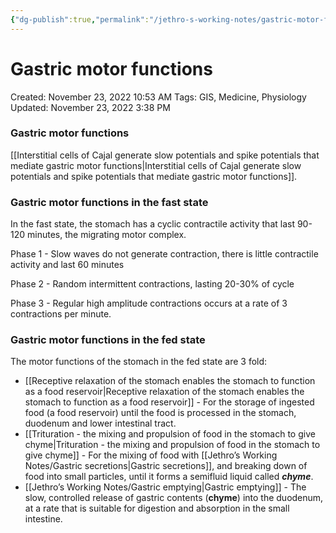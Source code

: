 ```yaml
---
{"dg-publish":true,"permalink":"/jethro-s-working-notes/gastric-motor-functions/","dgPassFrontmatter":true}
---
```



# Gastric motor functions

Created: November 23, 2022 10:53 AM
Tags: GIS, Medicine, Physiology
Updated: November 23, 2022 3:38 PM

### Gastric motor functions

[[Interstitial cells of Cajal generate slow potentials and spike potentials that mediate gastric motor functions\|Interstitial cells of Cajal generate slow potentials and spike potentials that mediate gastric motor functions]].

### Gastric motor functions in the fast state

In the fast state, the stomach has a cyclic contractile activity that last 90-120 minutes, the migrating motor complex.

Phase 1 - Slow waves do not generate contraction, there is little contractile activity and last 60 minutes

Phase 2 - Random intermittent contractions, lasting 20-30% of cycle

Phase 3 - Regular high amplitude contractions occurs at a rate of 3 contractions per minute.

### Gastric motor functions in the fed state

The motor functions of the stomach in the fed state are 3 fold:

- [[Receptive relaxation of the stomach enables the stomach to function as a food reservoir\|Receptive relaxation of the stomach enables the stomach to function as a food reservoir]] - For the storage of ingested food (a food reservoir) until the food is processed in the stomach, duodenum and lower intestinal tract.
- [[Trituration - the mixing and propulsion of food in the stomach to give chyme\|Trituration - the mixing and propulsion of food in the stomach to give chyme]] - For the mixing of food with [[Jethro’s Working Notes/Gastric secretions\|Gastric secretions]], and breaking down of food into small particles, until it forms a semifluid liquid called *****chyme*****.
- [[Jethro’s Working Notes/Gastric emptying\|Gastric emptying]] - The slow, controlled release of gastric contents (******chyme******) into the duodenum, at a rate that is suitable for digestion and absorption in the small intestine.